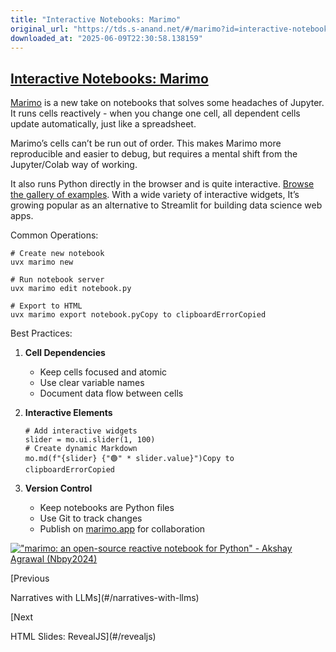 ```yaml
---
title: "Interactive Notebooks: Marimo"
original_url: "https://tds.s-anand.net/#/marimo?id=interactive-notebooks-marimo"
downloaded_at: "2025-06-09T22:30:58.138159"
---
```


[Interactive Notebooks: Marimo](#/marimo?id=interactive-notebooks-marimo)
-------------------------------------------------------------------------

[Marimo](https://marimo.app/) is a new take on notebooks that solves some headaches of Jupyter. It runs cells reactively - when you change one cell, all dependent cells update automatically, just like a spreadsheet.

Marimo’s cells can’t be run out of order. This makes Marimo more reproducible and easier to debug, but requires a mental shift from the Jupyter/Colab way of working.

It also runs Python directly in the browser and is quite interactive. [Browse the gallery of examples](https://marimo.io/gallery). With a wide variety of interactive widgets, It’s growing popular as an alternative to Streamlit for building data science web apps.

Common Operations:

```
# Create new notebook
uvx marimo new

# Run notebook server
uvx marimo edit notebook.py

# Export to HTML
uvx marimo export notebook.pyCopy to clipboardErrorCopied
```

Best Practices:

1. **Cell Dependencies**

   * Keep cells focused and atomic
   * Use clear variable names
   * Document data flow between cells
2. **Interactive Elements**

   ```
   # Add interactive widgets
   slider = mo.ui.slider(1, 100)
   # Create dynamic Markdown
   mo.md(f"{slider} {"🟢" * slider.value}")Copy to clipboardErrorCopied
   ```
3. **Version Control**

   * Keep notebooks are Python files
   * Use Git to track changes
   * Publish on [marimo.app](https://marimo.app/) for collaboration

[!["marimo: an open-source reactive notebook for Python" - Akshay Agrawal (Nbpy2024)](https://i.ytimg.com/vi_webp/9R2cQygaoxQ/sddefault.webp)](https://youtu.be/9R2cQygaoxQ)

[Previous

Narratives with LLMs](#/narratives-with-llms)

[Next

HTML Slides: RevealJS](#/revealjs)